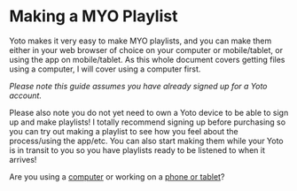 # Making a MYO Playlist

Yoto makes it very easy to make MYO playlists, and you can make them either in your web browser of choice on your computer or mobile/tablet, or using the app on mobile/tablet. As this whole document covers getting files using a computer, I will cover using a computer first.

*Please note this guide assumes you have already signed up for a Yoto account.*
 
Please also note you do not yet need to own a Yoto device to be able to sign up and make playlists! I totally recommend signing up before purchasing so you can try out making a playlist to see how you feel about the process/using the app/etc. You can also start making them while your Yoto is in transit to you so you have playlists ready to be listened to when it arrives! 

Are you using a [computer](playlist_computer.md) or working on a [phone or tablet](playlist_app.md)?


